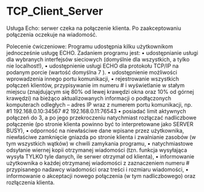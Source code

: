 # TCP_Client_Server
Usługa Echo: serwer czeka na połączenie klienta. Po zaakceptowaniu połączenia oczekuje na wiadomość.

Polecenie ćwiczeniowe:
Programu udostępnia kilku użytkownikom jednocześnie usługę ECHO.
Zadaniem programu jest:
• udostępnianie usługi dla wybranych interfejsów sieciowych
(domyślnie dla wszystkich, a tylko nie localhost!),
• udostępnienie usługi ECHO dla protokołu TCP/IP na podanym porcie (wartość domyślna 7 ).
• udostępnienie możliwości wprowadzenia innego portu komunikacji,
• rejestrowanie wszystkich połączeń klientów, przypisywanie im numeru # i wyświetlanie w stałym
miejscu (znajdującym się 80% od lewej krawędzi okna oraz 10% od górnej krawędzi) na bieżąco
aktualizowanych informacji o podłączonych komputerach odległych – adres IP wraz z numerem portu
komunikacji, np. #1 192.168.0.10:34567
 #2 192.168.0.11:76543
• posiadać limit aktywnych połączeń do 3, a po jego przekroczeniu natychmiast rozłączać nadliczbowe
połączenie (po stronie klienta powinno być to interpretowane jako SERVER BUSY),
• odporność na niewłaściwe dane wpisane przez użytkownika, niewłaściwe zamknięcie gniazda
po stronie klienta i zwalnianie zasobów (w tym wszystkich wątków) w chwili zamykania programu,
• natychmiastowe odsyłanie wiernej kopii otrzymanej wiadomości (tzn. funkcja wysyłająca wysyła TYLKO
tyle danych, ile serwer otrzymał od klienta),
• informowanie użytkownika o każdej otrzymanej wiadomości z zaznaczeniem numeru # przypisanego
nadawcy wiadomości oraz treści i rozmiaru wiadomości,
• informowanie o akceptacji nowego połączenia (w tym nadliczbowego) oraz rozłączenia klienta.

